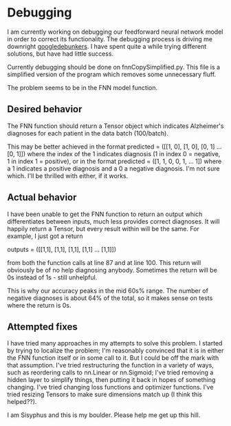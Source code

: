 # Debugging

I am currently working on debugging our feedforward neural network model in order to correct its functionality.
The debugging process is driving me downright [googledebunkers](https://youtu.be/pJmpA8JO4qE?si=kgpNBcinpYejKtSd&t=29). I have spent quite a while trying different solutions, but have had little success.

Currently debugging should be done on fnnCopySimplified.py. This file is a simplified version of the program which removes some unnecessary fluff.

The problem seems to be in the FNN model function.

## Desired behavior

The FNN function should return a Tensor object which indicates Alzheimer's diagnoses for each patient in the data batch (100/batch).

This may be better achieved in the format
predicted = ([[1, 0], [1, 0], [0, 1] ... [0, 1]])
where the index of the 1 indicates diagnosis (1 in index 0 = negative, 1 in index 1 = positive),
or in the format
predicted = ([1, 1, 0, 0, 1, ... 1])
where a 1 indicates a positive diagnosis and a 0 a negative diagnosis. I'm not sure which. I'll be thrilled with either, if it works.

## Actual behavior

I have been unable to get the FNN function to return an output which differentiates between inputs, much less provides correct diagnoses.
It will happily return a Tensor, but every result within will be the same. For example, I just got a return

outputs = ([[1,1], [1,1], [1,1], [1,1] ... [1,1]])

from both the function calls at line 87 and at line 100. This return will obviously be of no help diagnosing anybody. Sometimes the return will be 0s instead of 1s - still unhelpful.

This is why our accuracy peaks in the mid 60s% range. The number of negative diagnoses is about 64% of the total, so it makes sense on tests where the return is 0s.

## Attempted fixes

I have tried many approaches in my attempts to solve this problem. I started by trying to localize the problem; I'm reasonably convinced that it is in either the FNN function itself or in some call to it. But I could be off the mark with that assumption.
I've tried restructuring the function in a variety of ways, such as reordering calls to nn.Linear or nn.Sigmoid; I've tried removing a hidden layer to simplify things, then putting it back in hopes of something changing. I've tried changing loss functions and optimizer functions. I've tried resizing Tensors to make sure dimensions match up (I think this helped??).

I am Sisyphus and this is my boulder. Please help me get up this hill.
